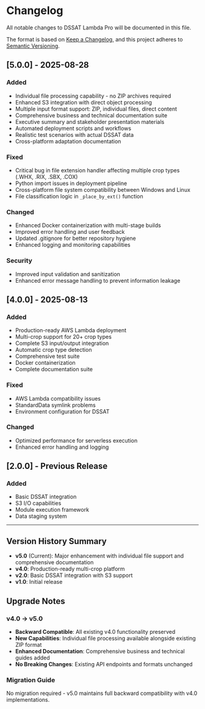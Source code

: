 # Changelog

All notable changes to DSSAT Lambda Pro will be documented in this file.

The format is based on [Keep a Changelog](https://keepachangelog.com/en/1.0.0/),
and this project adheres to [Semantic Versioning](https://semver.org/spec/v2.0.0.html).

## [5.0.0] - 2025-08-28

### Added
- Individual file processing capability - no ZIP archives required
- Enhanced S3 integration with direct object processing
- Multiple input format support: ZIP, individual files, direct content
- Comprehensive business and technical documentation suite
- Executive summary and stakeholder presentation materials
- Automated deployment scripts and workflows
- Realistic test scenarios with actual DSSAT data
- Cross-platform adaptation documentation

### Fixed
- Critical bug in file extension handler affecting multiple crop types (.WHX, .RIX, .SBX, .COX)
- Python import issues in deployment pipeline
- Cross-platform file system compatibility between Windows and Linux
- File classification logic in `_place_by_ext()` function

### Changed
- Enhanced Docker containerization with multi-stage builds
- Improved error handling and user feedback
- Updated .gitignore for better repository hygiene
- Enhanced logging and monitoring capabilities

### Security
- Improved input validation and sanitization
- Enhanced error message handling to prevent information leakage

## [4.0.0] - 2025-08-13

### Added
- Production-ready AWS Lambda deployment
- Multi-crop support for 20+ crop types
- Complete S3 input/output integration
- Automatic crop type detection
- Comprehensive test suite
- Docker containerization
- Complete documentation suite

### Fixed
- AWS Lambda compatibility issues
- StandardData symlink problems
- Environment configuration for DSSAT

### Changed
- Optimized performance for serverless execution
- Enhanced error handling and logging

## [2.0.0] - Previous Release

### Added
- Basic DSSAT integration
- S3 I/O capabilities
- Module execution framework
- Data staging system

---

## Version History Summary

- **v5.0** (Current): Major enhancement with individual file support and comprehensive documentation
- **v4.0**: Production-ready multi-crop platform
- **v2.0**: Basic DSSAT integration with S3 support
- **v1.0**: Initial release

## Upgrade Notes

### v4.0 → v5.0
- **Backward Compatible**: All existing v4.0 functionality preserved
- **New Capabilities**: Individual file processing available alongside existing ZIP format
- **Enhanced Documentation**: Comprehensive business and technical guides added
- **No Breaking Changes**: Existing API endpoints and formats unchanged

### Migration Guide
No migration required - v5.0 maintains full backward compatibility with v4.0 implementations.
